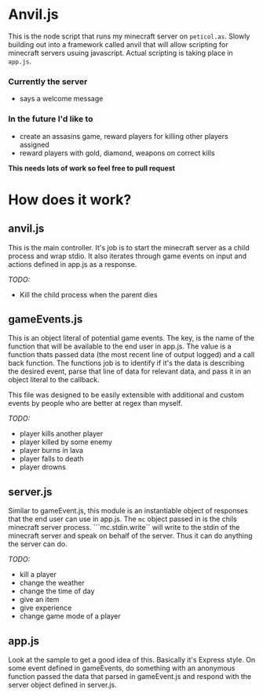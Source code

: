 # Anvil.js

This is the node script that runs my minecraft server on ```peticol.as```. Slowly building out into a framework called anvil that will allow scripting for minecraft servers usuing javascript. Actual scripting is taking place in ```app.js```.

### Currently the server
* says a welcome message

### In the future I'd like to
* create an assasins game, reward players for killing other players assigned
* reward players with gold, diamond, weapons on correct kills

__This needs lots of work so feel free to pull request__

# How does it work?

## anvil.js

This is the main controller. It's job is to start the minecraft server as a child process and wrap stdio. It also iterates through game events on input and actions defined in app.js as a response.

_TODO:_
* Kill the child process when the parent dies

## gameEvents.js

This is an object literal of potential game events. The key, is the name of the function that will be available to the end user in app.js. The value is a function thats passed data (the most recent line of output logged) and a call back function. The functions job is to identify if it's the data is describing the desired event, parse that line of data for relevant data, and pass it in an object literal to the callback.

This file was designed to be easily extensible with additional and custom events by people who are better at regex than myself.

_TODO:_
* player kills another player
* player killed by some enemy
* player burns in lava
* player falls to death
* player drowns

## server.js

Similar to gameEvent.js, this module is an instantiable object of responses that the end user can use in app.js. The ```mc``` object passed in is the chils minecraft server process. ```mc.stdin.write`` will write to the stdin of the minecraft server and speak on behalf of the server. Thus it can do anything the server can do.

_TODO:_
* kill a player
* change the weather
* change the time of day
* give an item
* give experience
* change game mode of a player

## app.js

Look at the sample to get a good idea of this. Basically it's Express style. On some event defined in gameEvents, do something with an anonymous function passed the data that parsed in gameEvent.js and respond with the server object defined in server.js.
